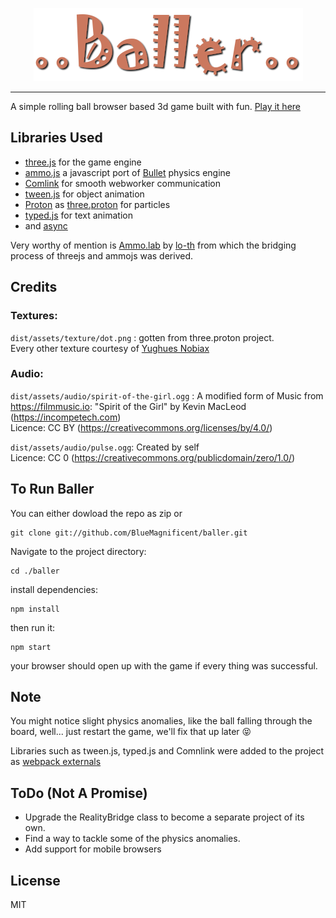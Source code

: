 

<p align="center"><img src="./logo.png"/></p>

-----

A simple rolling ball browser based 3d game built with fun. [Play it here](https://bluemagnificent.com/lab/baller/)

## Libraries Used


* [three.js](https://github.com/mrdoob/three.js/) for the game engine
* [ammo.js](https://github.com/kripken/ammo.js/) a javascript port of [Bullet](https://github.com/bulletphysics/bullet3) physics engine
* [Comlink](https://github.com/GoogleChromeLabs/comlink) for smooth webworker communication
* [tween.js](https://github.com/tweenjs/tween.js/) for object animation
* [Proton](https://github.com/a-jie/Proton) as [three.proton](https://github.com/a-jie/three.proton) for particles
* [typed.js](https://github.com/mattboldt/typed.js/) for text animation
* and [async](https://github.com/caolan/async)

Very worthy of mention is [Ammo.lab](https://github.com/lo-th/Ammo.lab) by [lo-th](https://github.com/lo-th) from which the bridging process of threejs and ammojs was derived.


## Credits
### Textures:
`dist/assets/texture/dot.png` : gotten from three.proton project.<br>
Every other texture courtesy of [Yughues Nobiax](https://twitter.com/Yughues_Nobiax)
	
### Audio:
`dist/assets/audio/spirit-of-the-girl.ogg` : A modified form of Music from https://filmmusic.io: "Spirit of the Girl" by Kevin MacLeod (https://incompetech.com)<br>
Licence: CC BY (https://creativecommons.org/licenses/by/4.0/)


`dist/assets/audio/pulse.ogg`: Created by self<br>
Licence: CC 0 (https://creativecommons.org/publicdomain/zero/1.0/)
	

## To Run Baller
You can either dowload the repo as zip or
```
git clone git://github.com/BlueMagnificent/baller.git
```
Navigate to the project directory:<br>
```
cd ./baller
```
install dependencies:
```
npm install
```

then run it:<br>
```
npm start
```
your browser should open up with the game if every thing was successful.

## Note
You might notice slight physics anomalies, like the ball falling through the board, well... just restart the game, we'll fix that up later :stuck_out_tongue_closed_eyes:

Libraries such as tween.js, typed.js and Comnlink were added to the project as [webpack externals](https://webpack.js.org/configuration/externals/)

## ToDo (Not A Promise)
* Upgrade the RealityBridge class to become a separate project of its own.
* Find a way to tackle some of the physics anomalies.
* Add support for mobile browsers

## License
MIT
